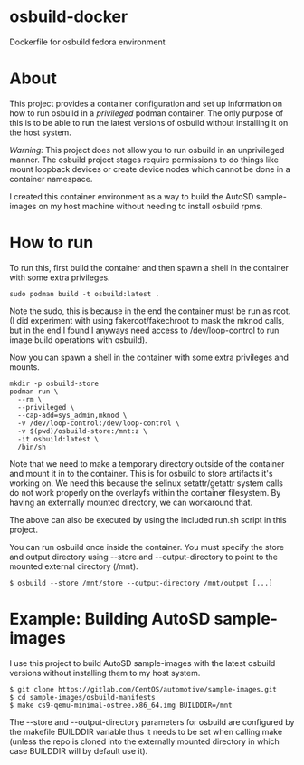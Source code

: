 # osbuild-docker

Dockerfile for osbuild fedora environment

# About

This project provides a container configuration and set up information on how to run osbuild in a 
*privileged* podman container. The only purpose of this is to be able to run the latest versions of
osbuild without installing it on the host system.

*Warning:* This project does not allow you to run osbuild in an unprivileged manner. The osbuild
project stages require permissions to do things like mount loopback devices or create device nodes
which cannot be done in a container namespace.

I created this container environment as a way to build the AutoSD sample-images on my host machine
without needing to install osbuild rpms.

# How to run

To run this, first build the container and then spawn a shell in the container with some extra
privileges.

```
sudo podman build -t osbuild:latest .
```

Note the sudo, this is because in the end the container must be run as root. (I did experiment
with using fakeroot/fakechroot to mask the mknod calls, but in the end I found I anyways need
access to /dev/loop-control to run image build operations with osbuild).

Now you can spawn a shell in the container with some extra privileges and mounts.

```
mkdir -p osbuild-store
podman run \
  --rm \
  --privileged \
  --cap-add=sys_admin,mknod \
  -v /dev/loop-control:/dev/loop-control \
  -v $(pwd)/osbuild-store:/mnt:z \
  -it osbuild:latest \
  /bin/sh
```

Note that we need to make a temporary directory outside of the container and mount it in to the
container. This is for osbuild to store artifacts it's working on. We need this because the selinux
setattr/getattr system calls do not work properly on the overlayfs within the container filesystem.
By having an externally mounted directory, we can workaround that.

The above can also be executed by using the included run.sh script in this project.

You can run osbuild once inside the container. You must specify the store and output directory
using --store and --output-directory to point to the mounted external directory (/mnt).

```
$ osbuild --store /mnt/store --output-directory /mnt/output [...]
```

# Example: Building AutoSD sample-images

I use this project to build AutoSD sample-images with the latest osbuild versions without installing
them to my host system.

```
$ git clone https://gitlab.com/CentOS/automotive/sample-images.git
$ cd sample-images/osbuild-manifests
$ make cs9-qemu-minimal-ostree.x86_64.img BUILDDIR=/mnt
```

The --store and --output-directory parameters for osbuild are configured by the makefile BUILDDIR
variable thus it needs to be set when calling make (unless the repo is cloned into the externally
mounted directory in which case BUILDDIR will by default use it).
